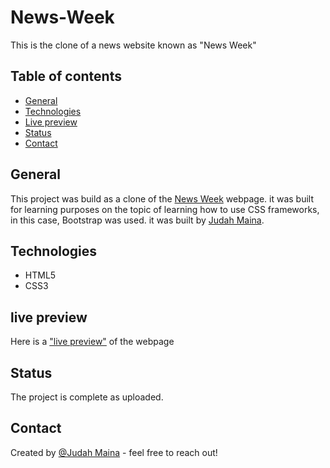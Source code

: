 # News-Week
This is the clone of a news website known as "News Week"

## Table of contents
* [General](#general-info)
* [Technologies](#technologies)
* [Live preview](#live-preview)
* [Status](#status)
* [Contact](#contact)

## General
This project was build as a clone of the <a href="https://www.newsweek.com/" >News Week</a> webpage.
it was built for learning purposes on the topic of learning how to use CSS frameworks, in this case, Bootstrap was used.
it was built by <a href="https://github.com/JayKowski">Judah Maina</a>.


## Technologies
* HTML5
* CSS3

## live preview
Here is a ["live preview"](https://raw.githack.com/JayKowski/NewsWeek/newsWeek/index.html) of the webpage

## Status
The project is complete as uploaded.

## Contact
Created by [@Judah Maina](https://github.com/JayKowski) - feel free to reach out!
